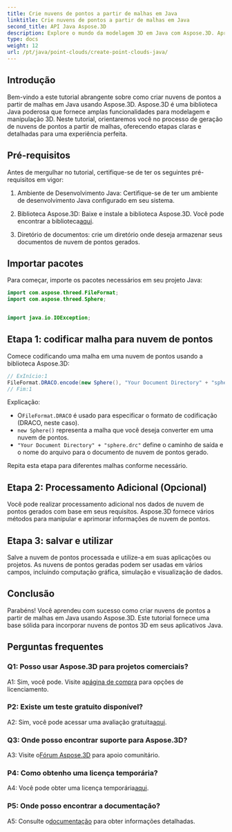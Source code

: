 ```yaml
---
title: Crie nuvens de pontos a partir de malhas em Java
linktitle: Crie nuvens de pontos a partir de malhas em Java
second_title: API Java Aspose.3D
description: Explore o mundo da modelagem 3D em Java com Aspose.3D. Aprenda a criar facilmente nuvens de pontos a partir de malhas.
type: docs
weight: 12
url: /pt/java/point-clouds/create-point-clouds-java/
---
```

## Introdução

Bem-vindo a este tutorial abrangente sobre como criar nuvens de pontos a partir de malhas em Java usando Aspose.3D. Aspose.3D é uma biblioteca Java poderosa que fornece amplas funcionalidades para modelagem e manipulação 3D. Neste tutorial, orientaremos você no processo de geração de nuvens de pontos a partir de malhas, oferecendo etapas claras e detalhadas para uma experiência perfeita.

## Pré-requisitos

Antes de mergulhar no tutorial, certifique-se de ter os seguintes pré-requisitos em vigor:

1. Ambiente de Desenvolvimento Java: Certifique-se de ter um ambiente de desenvolvimento Java configurado em seu sistema.

2.  Biblioteca Aspose.3D: Baixe e instale a biblioteca Aspose.3D. Você pode encontrar a biblioteca[aqui](https://releases.aspose.com/3d/java/).

3. Diretório de documentos: crie um diretório onde deseja armazenar seus documentos de nuvem de pontos gerados.

## Importar pacotes

Para começar, importe os pacotes necessários em seu projeto Java:

```java
import com.aspose.threed.FileFormat;
import com.aspose.threed.Sphere;


import java.io.IOException;
```

## Etapa 1: codificar malha para nuvem de pontos

Comece codificando uma malha em uma nuvem de pontos usando a biblioteca Aspose.3D:

```java
// ExInício:1
FileFormat.DRACO.encode(new Sphere(), "Your Document Directory" + "sphere.drc");
// Fim:1
```

Explicação:
-  O`FileFormat.DRACO` é usado para especificar o formato de codificação (DRACO, neste caso).
- `new Sphere()` representa a malha que você deseja converter em uma nuvem de pontos.
- `"Your Document Directory" + "sphere.drc"` define o caminho de saída e o nome do arquivo para o documento de nuvem de pontos gerado.

Repita esta etapa para diferentes malhas conforme necessário.

## Etapa 2: Processamento Adicional (Opcional)

Você pode realizar processamento adicional nos dados de nuvem de pontos gerados com base em seus requisitos. Aspose.3D fornece vários métodos para manipular e aprimorar informações de nuvem de pontos.

## Etapa 3: salvar e utilizar

Salve a nuvem de pontos processada e utilize-a em suas aplicações ou projetos. As nuvens de pontos geradas podem ser usadas em vários campos, incluindo computação gráfica, simulação e visualização de dados.

## Conclusão

Parabéns! Você aprendeu com sucesso como criar nuvens de pontos a partir de malhas em Java usando Aspose.3D. Este tutorial fornece uma base sólida para incorporar nuvens de pontos 3D em seus aplicativos Java.

## Perguntas frequentes

### Q1: Posso usar Aspose.3D para projetos comerciais?

 A1: Sim, você pode. Visite a[página de compra](https://purchase.aspose.com/buy) para opções de licenciamento.

### P2: Existe um teste gratuito disponível?

 A2: Sim, você pode acessar uma avaliação gratuita[aqui](https://releases.aspose.com/).

### Q3: Onde posso encontrar suporte para Aspose.3D?

 A3: Visite o[Fórum Aspose.3D](https://forum.aspose.com/c/3d/18) para apoio comunitário.

### P4: Como obtenho uma licença temporária?

 A4: Você pode obter uma licença temporária[aqui](https://purchase.aspose.com/temporary-license/).

### P5: Onde posso encontrar a documentação?

 A5: Consulte o[documentação](https://reference.aspose.com/3d/java/) para obter informações detalhadas.